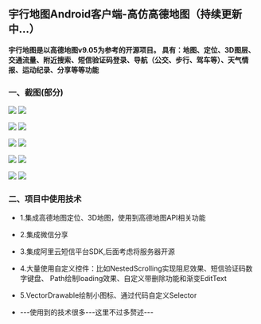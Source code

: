 ## 宇行地图Android客户端-高仿高德地图（持续更新中...）

**宇行地图是以高德地图v9.05为参考的开源项目。
具有：地图、定位、3D图层、交通流量、附近搜索、短信验证码登录、导航（公交、步行、驾车等）、天气情报、运动纪录、分享等等功能**

### 一、截图(部分)


![](/screenshot/7.gif)
![](/screenshot/8.gif)



![](/screenshot/9.gif)
![](/screenshot/10.gif)




![](/screenshot/1.gif)
![](/screenshot/2.gif)




![](/screenshot/3.gif)
![](/screenshot/4.gif)



![](/screenshot/5.gif)
![](/screenshot/6.gif)




### 二、项目中使用技术

* 1.集成高德地图定位、3D地图，使用到高德地图API相关功能
* 2.集成微信分享
* 3.集成阿里云短信平台SDK,后面考虑将服务器开源
* 4.大量使用自定义控件：比如NestedScrolling实现阻尼效果、短信验证码数字键盘、
    Path绘制loading效果、自定义带删除功能和渐变EditText
* 5.VectorDrawable绘制小图标、通过代码自定义Selector

* ---使用到的技术很多---这里不过多赘述---
